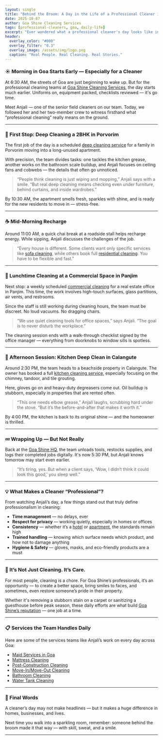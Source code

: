 ```yaml
---
layout: single
title: "Behind the Broom: A Day in the Life of a Professional Cleaner in Goa"
date: 2025-10-07
author: Goa Shine Cleaning Services
tags: [professional-cleaners, goa, daily-life]
excerpt: "Ever wondered what a professional cleaner's day looks like in Goa? Step behind the scenes with the hardworking team at Goa Shine Cleaning Services."
header:
  overlay_color: "#000"
  overlay_filter: "0.3"
  overlay_image: /assets/img/logo.png
  caption: "Real People. Real Cleaning. Real Stories."
---
```


### ☀️ Morning in Goa Starts Early — Especially for a Cleaner

At 6:30 AM, the streets of Goa are just beginning to wake up. But for the professional cleaning teams at [Goa Shine Cleaning Services](https://www.goashinecs.com/), the day starts much earlier. Uniforms on, equipment packed, checklists reviewed — it's go time.

Meet Anjali — one of the senior field cleaners on our team. Today, we followed her and her two-member crew to witness firsthand what “professional cleaning” really means on the ground.

---

### 🧼 First Stop: Deep Cleaning a 2BHK in Porvorim

The first job of the day is a scheduled [deep cleaning service](https://www.goashinecs.com/deep-cleaning-services-goa.html) for a family in Porvorim moving into a long-unused apartment.

With precision, the team divides tasks: one tackles the kitchen grease, another works on the bathroom scale buildup, and Anjali focuses on ceiling fans and cobwebs — the details that often go unnoticed.

> “People think cleaning is just wiping and mopping,” Anjali says with a smile. “But real deep cleaning means checking even under furniture, behind curtains, and inside wardrobes.”

By 10:30 AM, the apartment smells fresh, sparkles with shine, and is ready for the new residents to move in — stress-free.

---

### ☕ Mid-Morning Recharge

Around 11:00 AM, a quick chai break at a roadside stall helps recharge energy. While sipping, Anjali discusses the challenges of the job.

> “Every house is different. Some clients want only specific services like [sofa cleaning](https://www.goashinecs.com/sofa-cleaning-services-goa.html), while others book full [residential cleaning](https://www.goashinecs.com/residential-cleaning-services-goa.html). You have to be flexible and fast.”

---

### 🏢 Lunchtime Cleaning at a Commercial Space in Panjim

Next stop: a weekly scheduled [commercial cleaning](https://www.goashinecs.com/commercial-cleaning-services-goa.html) for a real estate office in Panjim. This time, the work involves high-touch surfaces, glass partitions, air vents, and restrooms.

Since the staff is still working during cleaning hours, the team must be discreet. No loud vacuums. No dragging chairs.

> “We use quiet cleaning tools for office spaces,” says Anjali. “The goal is to never disturb the workplace.”

The cleaning session ends with a walk-through checklist signed by the office manager — everything from doorknobs to window sills is spotless.

---

### 🧽 Afternoon Session: Kitchen Deep Clean in Calangute

Around 2:30 PM, the team heads to a beachside property in Calangute. The owner has booked a full [kitchen cleaning service](https://www.goashinecs.com/kitchen-cleaning-services-goa.html), especially focusing on the chimney, tandoor, and tile grouting.

Here, gloves go on and heavy-duty degreasers come out. Oil buildup is stubborn, especially in properties that are rented often.

> “This one needs elbow grease,” Anjali laughs, scrubbing hard under the stove. “But it’s the before-and-after that makes it worth it.”

By 4:00 PM, the kitchen is back to its original shine — and the homeowner is thrilled.

---

### 💤 Wrapping Up — But Not Really

Back at the [Goa Shine HQ](https://www.goashinecs.com/), the team unloads tools, restocks supplies, and logs their completed jobs digitally. It's now 5:30 PM, but Anjali knows tomorrow may start even earlier.

> “It’s tiring, yes. But when a client says, ‘Wow, I didn’t think it could look this good,’ you sleep well.”

---

### 💡 What Makes a Cleaner “Professional”?

From watching Anjali’s day, a few things stand out that truly define professionalism in cleaning:

- **Time management** — no delays, ever  
- **Respect for privacy** — working quietly, especially in homes or offices  
- **Consistency** — whether it’s a [hotel](https://www.goashinecs.com/hotel-cleaning-goa.html) or [apartment](https://www.goashinecs.com/apartment-cleaning-goa.html), the standards remain high  
- **Trained handling** — knowing which surface needs which product, and how not to damage anything  
- **Hygiene & Safety** — gloves, masks, and eco-friendly products are a must  

---

### 🧼 It’s Not Just Cleaning. It’s Care.

For most people, cleaning is a chore. For Goa Shine’s professionals, it’s an opportunity — to create a better space, bring smiles to faces, and sometimes, even restore someone’s pride in their property.

Whether it's removing a stubborn stain on a carpet or sanitizing a guesthouse before peak season, these daily efforts are what build [Goa Shine’s reputation](https://www.goashinecs.com/professional-cleaners-in-goa.html) — one job at a time.

---

### 📋 Services the Team Handles Daily

Here are some of the services teams like Anjali’s work on every day across Goa:

- [Maid Services in Goa](https://www.goashinecs.com/maid-services-goa.html)  
- [Mattress Cleaning](https://www.goashinecs.com/mattress-cleaning-goa.html)  
- [Post-Construction Cleaning](https://www.goashinecs.com/post-construction-cleaning-goa.html)  
- [Move-In/Move-Out Cleaning](https://www.goashinecs.com/move-in-move-out-cleaning-goa.html)  
- [Bathroom Cleaning](https://www.goashinecs.com/bathroom-cleaning-goa.html)  
- [Water Tank Cleaning](https://www.goashinecs.com/water-tank-cleaning-goa.html)

---

### 🙌 Final Words

A cleaner’s day may not make headlines — but it makes a huge difference in homes, businesses, and lives.

Next time you walk into a sparkling room, remember: someone behind the broom made it that way — with skill, sweat, and a smile.

---


